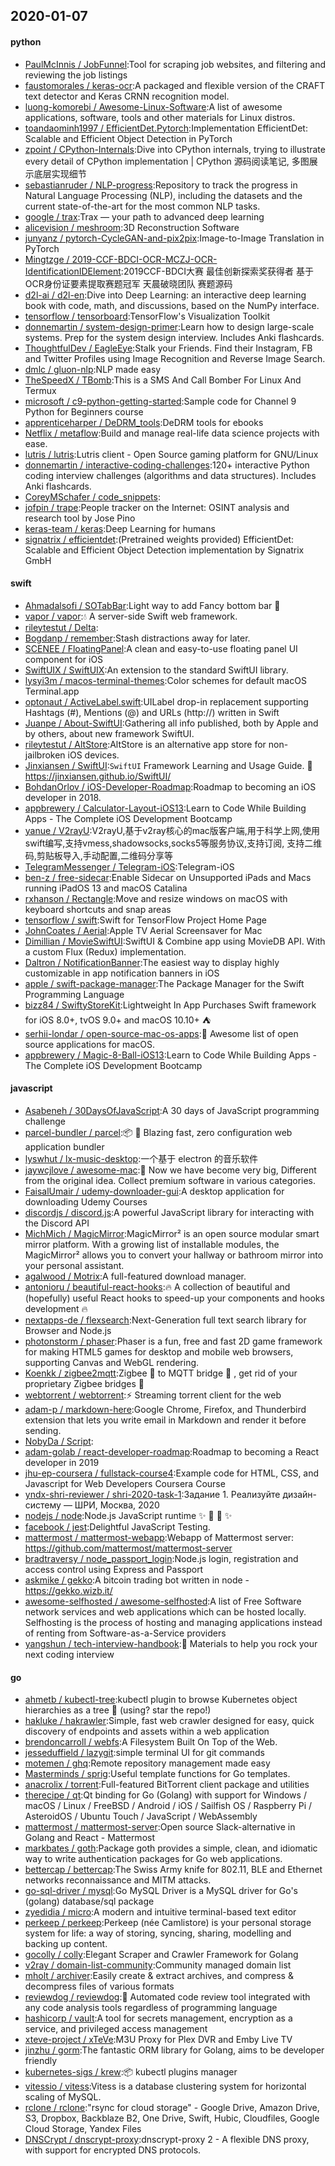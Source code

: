 ## 2020-01-07

#### python
* [PaulMcInnis / JobFunnel](https://github.com/PaulMcInnis/JobFunnel):Tool for scraping job websites, and filtering and reviewing the job listings
* [faustomorales / keras-ocr](https://github.com/faustomorales/keras-ocr):A packaged and flexible version of the CRAFT text detector and Keras CRNN recognition model.
* [luong-komorebi / Awesome-Linux-Software](https://github.com/luong-komorebi/Awesome-Linux-Software):A list of awesome applications, software, tools and other materials for Linux distros.
* [toandaominh1997 / EfficientDet.Pytorch](https://github.com/toandaominh1997/EfficientDet.Pytorch):Implementation EfficientDet: Scalable and Efficient Object Detection in PyTorch
* [zpoint / CPython-Internals](https://github.com/zpoint/CPython-Internals):Dive into CPython internals, trying to illustrate every detail of CPython implementation | CPython 源码阅读笔记, 多图展示底层实现细节
* [sebastianruder / NLP-progress](https://github.com/sebastianruder/NLP-progress):Repository to track the progress in Natural Language Processing (NLP), including the datasets and the current state-of-the-art for the most common NLP tasks.
* [google / trax](https://github.com/google/trax):Trax — your path to advanced deep learning
* [alicevision / meshroom](https://github.com/alicevision/meshroom):3D Reconstruction Software
* [junyanz / pytorch-CycleGAN-and-pix2pix](https://github.com/junyanz/pytorch-CycleGAN-and-pix2pix):Image-to-Image Translation in PyTorch
* [Mingtzge / 2019-CCF-BDCI-OCR-MCZJ-OCR-IdentificationIDElement](https://github.com/Mingtzge/2019-CCF-BDCI-OCR-MCZJ-OCR-IdentificationIDElement):2019CCF-BDCI大赛 最佳创新探索奖获得者 基于OCR身份证要素提取赛题冠军 天晨破晓团队 赛题源码
* [d2l-ai / d2l-en](https://github.com/d2l-ai/d2l-en):Dive into Deep Learning: an interactive deep learning book with code, math, and discussions, based on the NumPy interface.
* [tensorflow / tensorboard](https://github.com/tensorflow/tensorboard):TensorFlow's Visualization Toolkit
* [donnemartin / system-design-primer](https://github.com/donnemartin/system-design-primer):Learn how to design large-scale systems. Prep for the system design interview. Includes Anki flashcards.
* [ThoughtfulDev / EagleEye](https://github.com/ThoughtfulDev/EagleEye):Stalk your Friends. Find their Instagram, FB and Twitter Profiles using Image Recognition and Reverse Image Search.
* [dmlc / gluon-nlp](https://github.com/dmlc/gluon-nlp):NLP made easy
* [TheSpeedX / TBomb](https://github.com/TheSpeedX/TBomb):This is a SMS And Call Bomber For Linux And Termux
* [microsoft / c9-python-getting-started](https://github.com/microsoft/c9-python-getting-started):Sample code for Channel 9 Python for Beginners course
* [apprenticeharper / DeDRM_tools](https://github.com/apprenticeharper/DeDRM_tools):DeDRM tools for ebooks
* [Netflix / metaflow](https://github.com/Netflix/metaflow):Build and manage real-life data science projects with ease.
* [lutris / lutris](https://github.com/lutris/lutris):Lutris client - Open Source gaming platform for GNU/Linux
* [donnemartin / interactive-coding-challenges](https://github.com/donnemartin/interactive-coding-challenges):120+ interactive Python coding interview challenges (algorithms and data structures). Includes Anki flashcards.
* [CoreyMSchafer / code_snippets](https://github.com/CoreyMSchafer/code_snippets):
* [jofpin / trape](https://github.com/jofpin/trape):People tracker on the Internet: OSINT analysis and research tool by Jose Pino
* [keras-team / keras](https://github.com/keras-team/keras):Deep Learning for humans
* [signatrix / efficientdet](https://github.com/signatrix/efficientdet):(Pretrained weights provided) EfficientDet: Scalable and Efficient Object Detection implementation by Signatrix GmbH

#### swift
* [Ahmadalsofi / SOTabBar](https://github.com/Ahmadalsofi/SOTabBar):Light way to add Fancy bottom bar
📲
* [vapor / vapor](https://github.com/vapor/vapor):💧
A server-side Swift web framework.
* [rileytestut / Delta](https://github.com/rileytestut/Delta):
* [Bogdanp / remember](https://github.com/Bogdanp/remember):Stash distractions away for later.
* [SCENEE / FloatingPanel](https://github.com/SCENEE/FloatingPanel):A clean and easy-to-use floating panel UI component for iOS
* [SwiftUIX / SwiftUIX](https://github.com/SwiftUIX/SwiftUIX):An extension to the standard SwiftUI library.
* [lysyi3m / macos-terminal-themes](https://github.com/lysyi3m/macos-terminal-themes):Color schemes for default macOS Terminal.app
* [optonaut / ActiveLabel.swift](https://github.com/optonaut/ActiveLabel.swift):UILabel drop-in replacement supporting Hashtags (#), Mentions (@) and URLs (http://) written in Swift
* [Juanpe / About-SwiftUI](https://github.com/Juanpe/About-SwiftUI):Gathering all info published, both by Apple and by others, about new framework SwiftUI.
* [rileytestut / AltStore](https://github.com/rileytestut/AltStore):AltStore is an alternative app store for non-jailbroken iOS devices.
* [Jinxiansen / SwiftUI](https://github.com/Jinxiansen/SwiftUI):`SwiftUI` Framework Learning and Usage Guide.
🚀
https://jinxiansen.github.io/SwiftUI/
* [BohdanOrlov / iOS-Developer-Roadmap](https://github.com/BohdanOrlov/iOS-Developer-Roadmap):Roadmap to becoming an iOS developer in 2018.
* [appbrewery / Calculator-Layout-iOS13](https://github.com/appbrewery/Calculator-Layout-iOS13):Learn to Code While Building Apps - The Complete iOS Development Bootcamp
* [yanue / V2rayU](https://github.com/yanue/V2rayU):V2rayU,基于v2ray核心的mac版客户端,用于科学上网,使用swift编写,支持vmess,shadowsocks,socks5等服务协议,支持订阅, 支持二维码,剪贴板导入,手动配置,二维码分享等
* [TelegramMessenger / Telegram-iOS](https://github.com/TelegramMessenger/Telegram-iOS):Telegram-iOS
* [ben-z / free-sidecar](https://github.com/ben-z/free-sidecar):Enable Sidecar on Unsupported iPads and Macs running iPadOS 13 and macOS Catalina
* [rxhanson / Rectangle](https://github.com/rxhanson/Rectangle):Move and resize windows on macOS with keyboard shortcuts and snap areas
* [tensorflow / swift](https://github.com/tensorflow/swift):Swift for TensorFlow Project Home Page
* [JohnCoates / Aerial](https://github.com/JohnCoates/Aerial):Apple TV Aerial Screensaver for Mac
* [Dimillian / MovieSwiftUI](https://github.com/Dimillian/MovieSwiftUI):SwiftUI & Combine app using MovieDB API. With a custom Flux (Redux) implementation.
* [Daltron / NotificationBanner](https://github.com/Daltron/NotificationBanner):The easiest way to display highly customizable in app notification banners in iOS
* [apple / swift-package-manager](https://github.com/apple/swift-package-manager):The Package Manager for the Swift Programming Language
* [bizz84 / SwiftyStoreKit](https://github.com/bizz84/SwiftyStoreKit):Lightweight In App Purchases Swift framework for iOS 8.0+, tvOS 9.0+ and macOS 10.10+ ⛺
* [serhii-londar / open-source-mac-os-apps](https://github.com/serhii-londar/open-source-mac-os-apps):🚀
Awesome list of open source applications for macOS.
* [appbrewery / Magic-8-Ball-iOS13](https://github.com/appbrewery/Magic-8-Ball-iOS13):Learn to Code While Building Apps - The Complete iOS Development Bootcamp

#### javascript
* [Asabeneh / 30DaysOfJavaScript](https://github.com/Asabeneh/30DaysOfJavaScript):A 30 days of JavaScript programming challenge
* [parcel-bundler / parcel](https://github.com/parcel-bundler/parcel):📦
🚀
Blazing fast, zero configuration web application bundler
* [lyswhut / lx-music-desktop](https://github.com/lyswhut/lx-music-desktop):一个基于 electron 的音乐软件
* [jaywcjlove / awesome-mac](https://github.com/jaywcjlove/awesome-mac): Now we have become very big, Different from the original idea. Collect premium software in various categories.
* [FaisalUmair / udemy-downloader-gui](https://github.com/FaisalUmair/udemy-downloader-gui):A desktop application for downloading Udemy Courses
* [discordjs / discord.js](https://github.com/discordjs/discord.js):A powerful JavaScript library for interacting with the Discord API
* [MichMich / MagicMirror](https://github.com/MichMich/MagicMirror):MagicMirror² is an open source modular smart mirror platform. With a growing list of installable modules, the MagicMirror² allows you to convert your hallway or bathroom mirror into your personal assistant.
* [agalwood / Motrix](https://github.com/agalwood/Motrix):A full-featured download manager.
* [antonioru / beautiful-react-hooks](https://github.com/antonioru/beautiful-react-hooks):🔥
A collection of beautiful and (hopefully) useful React hooks to speed-up your components and hooks development
🔥
* [nextapps-de / flexsearch](https://github.com/nextapps-de/flexsearch):Next-Generation full text search library for Browser and Node.js
* [photonstorm / phaser](https://github.com/photonstorm/phaser):Phaser is a fun, free and fast 2D game framework for making HTML5 games for desktop and mobile web browsers, supporting Canvas and WebGL rendering.
* [Koenkk / zigbee2mqtt](https://github.com/Koenkk/zigbee2mqtt):Zigbee
🐝
to MQTT bridge
🌉
, get rid of your proprietary Zigbee bridges
🔨
* [webtorrent / webtorrent](https://github.com/webtorrent/webtorrent):⚡️
Streaming torrent client for the web
* [adam-p / markdown-here](https://github.com/adam-p/markdown-here):Google Chrome, Firefox, and Thunderbird extension that lets you write email in Markdown and render it before sending.
* [NobyDa / Script](https://github.com/NobyDa/Script):
* [adam-golab / react-developer-roadmap](https://github.com/adam-golab/react-developer-roadmap):Roadmap to becoming a React developer in 2019
* [jhu-ep-coursera / fullstack-course4](https://github.com/jhu-ep-coursera/fullstack-course4):Example code for HTML, CSS, and Javascript for Web Developers Coursera Course
* [yndx-shri-reviewer / shri-2020-task-1](https://github.com/yndx-shri-reviewer/shri-2020-task-1):Задание 1. Реализуйте дизайн-систему — ШРИ, Москва, 2020
* [nodejs / node](https://github.com/nodejs/node):Node.js JavaScript runtime
✨
🐢
🚀
✨
* [facebook / jest](https://github.com/facebook/jest):Delightful JavaScript Testing.
* [mattermost / mattermost-webapp](https://github.com/mattermost/mattermost-webapp):Webapp of Mattermost server: https://github.com/mattermost/mattermost-server
* [bradtraversy / node_passport_login](https://github.com/bradtraversy/node_passport_login):Node.js login, registration and access control using Express and Passport
* [askmike / gekko](https://github.com/askmike/gekko):A bitcoin trading bot written in node - https://gekko.wizb.it/
* [awesome-selfhosted / awesome-selfhosted](https://github.com/awesome-selfhosted/awesome-selfhosted):A list of Free Software network services and web applications which can be hosted locally. Selfhosting is the process of hosting and managing applications instead of renting from Software-as-a-Service providers
* [yangshun / tech-interview-handbook](https://github.com/yangshun/tech-interview-handbook):💯
Materials to help you rock your next coding interview

#### go
* [ahmetb / kubectl-tree](https://github.com/ahmetb/kubectl-tree):kubectl plugin to browse Kubernetes object hierarchies as a tree
🎄
(using? star the repo!)
* [hakluke / hakrawler](https://github.com/hakluke/hakrawler):Simple, fast web crawler designed for easy, quick discovery of endpoints and assets within a web application
* [brendoncarroll / webfs](https://github.com/brendoncarroll/webfs):A Filesystem Built On Top of the Web.
* [jesseduffield / lazygit](https://github.com/jesseduffield/lazygit):simple terminal UI for git commands
* [motemen / ghq](https://github.com/motemen/ghq):Remote repository management made easy
* [Masterminds / sprig](https://github.com/Masterminds/sprig):Useful template functions for Go templates.
* [anacrolix / torrent](https://github.com/anacrolix/torrent):Full-featured BitTorrent client package and utilities
* [therecipe / qt](https://github.com/therecipe/qt):Qt binding for Go (Golang) with support for Windows / macOS / Linux / FreeBSD / Android / iOS / Sailfish OS / Raspberry Pi / AsteroidOS / Ubuntu Touch / JavaScript / WebAssembly
* [mattermost / mattermost-server](https://github.com/mattermost/mattermost-server):Open source Slack-alternative in Golang and React - Mattermost
* [markbates / goth](https://github.com/markbates/goth):Package goth provides a simple, clean, and idiomatic way to write authentication packages for Go web applications.
* [bettercap / bettercap](https://github.com/bettercap/bettercap):The Swiss Army knife for 802.11, BLE and Ethernet networks reconnaissance and MITM attacks.
* [go-sql-driver / mysql](https://github.com/go-sql-driver/mysql):Go MySQL Driver is a MySQL driver for Go's (golang) database/sql package
* [zyedidia / micro](https://github.com/zyedidia/micro):A modern and intuitive terminal-based text editor
* [perkeep / perkeep](https://github.com/perkeep/perkeep):Perkeep (née Camlistore) is your personal storage system for life: a way of storing, syncing, sharing, modelling and backing up content.
* [gocolly / colly](https://github.com/gocolly/colly):Elegant Scraper and Crawler Framework for Golang
* [v2ray / domain-list-community](https://github.com/v2ray/domain-list-community):Community managed domain list
* [mholt / archiver](https://github.com/mholt/archiver):Easily create & extract archives, and compress & decompress files of various formats
* [reviewdog / reviewdog](https://github.com/reviewdog/reviewdog):🐶
Automated code review tool integrated with any code analysis tools regardless of programming language
* [hashicorp / vault](https://github.com/hashicorp/vault):A tool for secrets management, encryption as a service, and privileged access management
* [xteve-project / xTeVe](https://github.com/xteve-project/xTeVe):M3U Proxy for Plex DVR and Emby Live TV
* [jinzhu / gorm](https://github.com/jinzhu/gorm):The fantastic ORM library for Golang, aims to be developer friendly
* [kubernetes-sigs / krew](https://github.com/kubernetes-sigs/krew):📦
kubectl plugins manager
* [vitessio / vitess](https://github.com/vitessio/vitess):Vitess is a database clustering system for horizontal scaling of MySQL.
* [rclone / rclone](https://github.com/rclone/rclone):"rsync for cloud storage" - Google Drive, Amazon Drive, S3, Dropbox, Backblaze B2, One Drive, Swift, Hubic, Cloudfiles, Google Cloud Storage, Yandex Files
* [DNSCrypt / dnscrypt-proxy](https://github.com/DNSCrypt/dnscrypt-proxy):dnscrypt-proxy 2 - A flexible DNS proxy, with support for encrypted DNS protocols.
